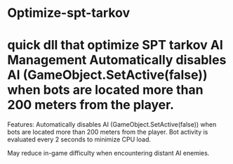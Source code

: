 # Optimize-spt-tarkov
quick dll that optimize SPT tarkov
AI Management
Automatically disables AI (GameObject.SetActive(false)) when bots are located more than 200 meters from the player.
=======
Features: Automatically disables AI (GameObject.SetActive(false)) when bots are located more than 200 meters from the player.
Bot activity is evaluated every 2 seconds to minimize CPU load.

May reduce in-game difficulty when encountering distant AI enemies.
